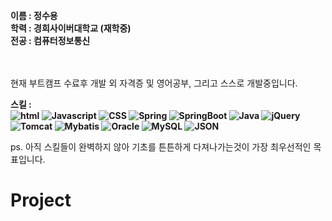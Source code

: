 <b>이름 : 정수용</b>
<br>
<b>학력 : 경희사이버대학교 (재학중)</b>
<br>
<b>전공 : 컴퓨터정보통신 </b>
<br>
<br>
<br>

현재 부트캠프 수료후 개발 외 자격증 및 영어공부, 그리고 스스로 개발중입니다.



<b>스킬 : <br>
<img alt="html" src="https://img.shields.io/badge/HTML5-E34F26?style=for-the-badge&logo=HTML5&logoColor=white">
<img alt="Javascript" src="https://img.shields.io/badge/Javascript-F7DF1E?style=for-the-badge&logo=Javascript&logoColor=white">
<img alt="CSS" src="https://img.shields.io/badge/CSS3-1572B6?style=for-the-badge&logo=CSS3&logoColor=white">
<img alt="Spring" src="https://img.shields.io/badge/Spring-6DB33F?style=for-the-badge&logo=Spring&logoColor=white">
<img alt="SpringBoot" src="https://img.shields.io/badge/SpringBoot-6DB33F?style=for-the-badge&logo=SpringBoot&logoColor=white">
<img alt="Java" src="https://img.shields.io/badge/Java-0?style=for-the-badge&logo=Java&logoColor=white">
<img alt="jQuery" src="https://img.shields.io/badge/jQuery-0769AD?style=for-the-badge&logo=jQuery&logoColor=white">
<img alt="Tomcat" src="https://img.shields.io/badge/Tomcat-F8DC75?style=for-the-badge&logo=Tomcat&logoColor=white">
<img alt="Mybatis" src="https://img.shields.io/badge/Mybatis-0?style=for-the-badge&logo=Mybatis&logoColor=white">
<img alt="Oracle" src="https://img.shields.io/badge/Oracle-0?style=for-the-badge&logo=Oracle&logoColor=white">
<img alt="MySQL" src="https://img.shields.io/badge/MySQL-4479A1?style=for-the-badge&logo=MySQL&logoColor=white">
<img alt="JSON" src="https://img.shields.io/badge/JSON-000000?style=for-the-badge&logo=JSON&logoColor=white">


</b>

ps. 아직 스킬들이 완벽하지 않아 기초를 튼튼하게 다져나가는것이 가장 최우선적인 목표입니다.


<h1>Project</h1>




